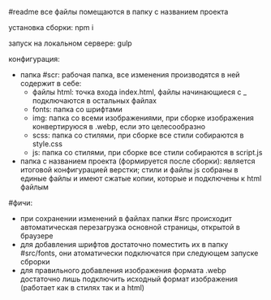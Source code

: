 #readme
все файлы помещаются в папку с названием проекта 

установка сборки:
npm i

запуск на локальном сервере:
gulp

конфигурация:
 - папка #scr:
	рабочая папка, все изменения производятся в ней
	содержит в себе:
	- файлы html: точка входа index.html, файлы начинающиеся с _ подключаются в остальных файлах
	- fonts: папка со шрифтами
	- img: папка со всеми изображениями, при сборке изображения конвертируюся в .webp, если это целесообразно
	- scss: папка со стилями, при сборке все стили собираются в style.css
	- js: папка со стилями, при сборке все стили собираются в script.js
- папка с названием проекта (формируется после сборки):
	является итоговой конфигурацией верстки; стили и файлы js собраны в единые файлы и имеют сжатые копии, которые и подключены к html файлым

#фичи:
- при сохранении изменений в файлах папки #src происходит автоматическая перезагрузка основной страницы, открытой в браузере
- для добавления шрифтов  достаточно поместить их в папку #src/fonts, они атоматически подключатся при следующем запуске сброрки
- для правильного добавления изображения формата .webp достаточно лишь подключить исходный формат изображения (работает как в стилях так и а html)


